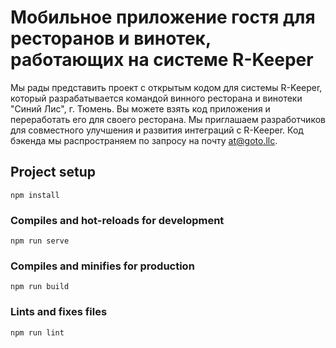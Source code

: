 # Мобильное приложение гостя для ресторанов и винотек, работающих на системе R-Keeper

Мы рады представить проект с открытым кодом для системы R-Keeper, который разрабатывается командой винного ресторана и винотеки "Синий Лис", г. Тюмень. Вы можете взять код приложения и переработать его для своего ресторана.
Мы приглашаем разработчиков для совместного улучшения и развития интеграций с R-Keeper.
Код бэкенда мы распространяем по запросу на почту at@goto.llc.

## Project setup

```npm
npm install
```

### Compiles and hot-reloads for development

```npm
npm run serve
```

### Compiles and minifies for production

```npm
npm run build
```

### Lints and fixes files

```npm
npm run lint
```
